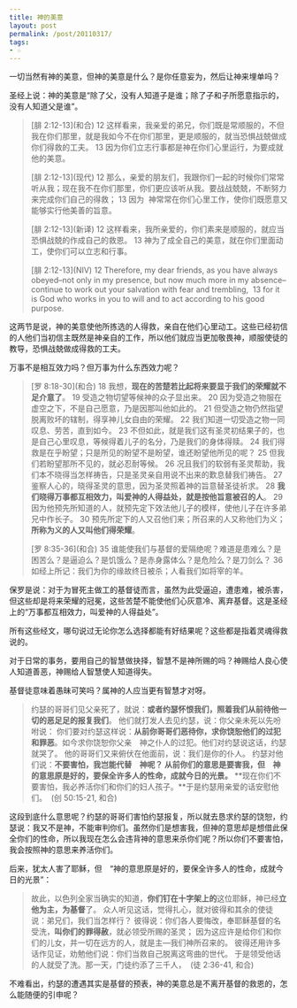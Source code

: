 ```yaml
---
title: 神的美意
layout: post
permalink: /post/20110317/
tags:
- ☆
---
```


一切当然有神的美意，但神的美意是什么？是你任意妄为，然后让神来埋单吗？

圣经上说：神的美意是“除了父，没有人知道子是谁；除了子和子所愿意指示的，没有人知道父是谁”。

> \[腓 2:12-13\](和合)
> 12 这样看来，我亲爱的弟兄，你们既是常顺服的，不但我在你们那里，就是我如今不在你们那里，更是顺服的，就当恐惧战兢做成你们得救的工夫。 13 因为你们立志行事都是神在你们心里运行，为要成就他的美意。
>
> \[腓 2:12-13\](现代)
> 12 那么，亲爱的朋友们，我跟你们一起的时候你们常常听从我；现在我不在你们那里，你们更应该听从我。要战战兢兢，不断努力来完成你们自己的得救； 13 因为  神常常在你们心里工作，使你们既愿意又能够实行他美善的旨意。
>
> \[腓 2:12-13\](新译)
> 12 这样看来，我所亲爱的，你们素来是顺服的，就应当恐惧战兢的作成自己的救恩。 13 ​​神为了成全自己的美意，就在你们里面动工，使你们可以立志和行事。
>
> \[腓 2:12-13\](NIV)
> 12 Therefore, my dear friends, as you have always obeyed–not only in my presence, but now much more in my absence–continue to work out your salvation with fear and trembling,  13 for it is God who works in you to will and to act according to his good purpose. 

这两节是说，神的美意使他所拣选的人得救，亲自在他们心里动工。这些已经初信的人他们当初信主既然是神亲自的工作，所以他们就应当更加敬畏神，顺服使徒的教导，恐惧战兢做成得救的工夫。

万事不是相互效力吗？但万事为什么东西效力呢？

> \[罗 8:18-30\](和合)
> 18 我想，**现在的苦楚若比起将来要显于我们的荣耀就不足介意了**。 19 受造之物切望等候神的众子显出来。 20 因为受造之物服在虚空之下，不是自己愿意，乃是因那叫他如此的。 21 但受造之物仍然指望脱离败坏的辖制，得享神儿女自由的荣耀。 22 我们知道一切受造之物一同叹息、劳苦，直到如今。 23 不但如此，就是我们这有圣灵初结果子的，也是自己心里叹息，等候得着儿子的名分，乃是我们的身体得赎。 24 我们得救是在乎盼望；只是所见的盼望不是盼望，谁还盼望他所见的呢？ 25 但我们若盼望那所不见的，就必忍耐等候。 26 况且我们的软弱有圣灵帮助，我们本不晓得当怎样祷告，只是圣灵亲自用说不出来的歎息替我们祷告。 27 鉴察人心的，晓得圣灵的意思，因为圣灵照着神的旨意替圣徒祈求。 28 **我们晓得万事都互相效力，叫爱神的人得益处，就是按他旨意被召的人**。 29 因为他预先所知道的人，就预先定下效法他儿子的模样，使他儿子在许多弟兄中作长子。 30 预先所定下的人又召他们来；所召来的人又称他们为义；**所称为义的人又叫他们得荣耀**。
>
> \[罗 8:35-36\](和合)
> 35 谁能使我们与基督的爱隔绝呢？难道是患难么？是困苦么？是逼迫么？是饥饿么？是赤身露体么？是危险么？是刀剑么？ 36 如经上所记：我们为你的缘故终日被杀；人看我们如将宰的羊。

保罗是说：对于为冒死主做工的基督徒而言，虽然为此受逼迫，遭患难，被杀害，但这些却是将来荣耀的冠冕，这些苦楚不能使他们心灰意冷、离弃基督。这是圣经上的“万事都互相效力，叫爱神的人得益处”。

所有这些经文，哪句说过无论你怎么选择都能有好结果呢？这些都是指着灵魂得救说的。

对于日常的事务，要用自己的智慧做抉择，智慧不是神所赐的吗？神赐给人良心使人知道善恶，神赐给人智慧使人知道得失。

基督徒意味着愚昧可笑吗？属神的人应当更有智慧才对呀。

> 约瑟的哥哥们见父亲死了，就说：**或者约瑟怀恨我们，照着我们从前待他一切的恶足足的报复我们**。 他们就打发人去见约瑟，说：你父亲未死以先吩咐说： 你们要对约瑟这样说：**从前你哥哥们恶待你，求你饶恕他们的过犯和罪恶**。如今求你饶恕你父亲　神之仆人的过犯。他们对约瑟说这话，约瑟就哭了。 他的哥哥们又来俯伏在他面前，说：我们是你的仆人。 约瑟对他们说：**不要害怕，我岂能代替　神呢？ 从前你们的意思是要害我，但　神的意思原是好的，要保全许多人的性命，成就今日的光景。** **现在你们不要害怕，我必养活你们和你们的妇人孩子。**于是约瑟用亲爱的话安慰他们。  (创 50:15-21, 和合)

这段到底什么意思呢？约瑟的哥哥们害怕约瑟报复，所以就去恳求约瑟的饶恕，约瑟说：我又不是神，不能审判你们。虽然你们是想害我，但神的意思却是想借此保全你们的性命，所以我现在怎么会违背神的意思来杀你们呢？所以你们不要害怕，我会按照神的意思来养活你们。

后来，犹太人害了耶稣，但　“神的意思原是好的，要保全许多人的性命，成就今日的光景”：

> 故此，以色列全家当确实的知道，**你们钉在十字架上的**这位耶稣，神已经**立他为主，为基督**了。 众人听见这话，觉得扎心，就对彼得和其余的使徒说：弟兄们，我们当怎样行？ 彼得说：你们各人要悔改，奉耶稣基督的名受洗，**叫你们的罪得赦**，就必领受所赐的圣灵； 因为这应许是给你们和你们的儿女，并一切在远方的人，就是主―我们神所召来的。 彼得还用许多话作见证，劝勉他们说：你们当救自己脱离这弯曲的世代。 于是领受他话的人就受了洗。那一天，门徒约添了三千人，  (徒 2:36-41, 和合)

不难看出，约瑟的遭遇其实是基督的预表，神的美意总是不离开基督的救恩的，怎么能随便的引申呢？
